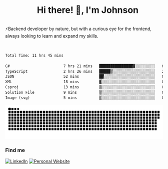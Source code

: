 <div id="user-content-toc">
  <ul align="center">
    <summary><h1 style="display: inline-block">Hi there! 👋, I'm Johnson</h1></summary>
  </ul>
</div>

⚡Backend developer by nature, but with a curious eye for the frontend, always looking to learn and expand my skills.

<br>


<!--START_SECTION:waka-->

```txt
Total Time: 11 hrs 45 mins

C#                        7 hrs 21 mins   ███████████████▓░░░░░░░░░   62.51 %
TypeScript                2 hrs 26 mins   █████▒░░░░░░░░░░░░░░░░░░░   20.72 %
JSON                      52 mins         ██░░░░░░░░░░░░░░░░░░░░░░░   07.50 %
XML                       18 mins         ▓░░░░░░░░░░░░░░░░░░░░░░░░   02.65 %
Csproj                    13 mins         ▒░░░░░░░░░░░░░░░░░░░░░░░░   01.91 %
Solution File             9 mins          ▒░░░░░░░░░░░░░░░░░░░░░░░░   01.36 %
Image (svg)               5 mins          ▒░░░░░░░░░░░░░░░░░░░░░░░░   00.75 %
```

<!--END_SECTION:waka-->

<picture>
  <source  srcset="https://github.com/joshwambere/joshwambere/blob/output/github-contribution-grid-snake-dark.svg?palette=github-dark">
  <source  srcset="https://github.com/joshwambere/joshwambere/blob/output/github-contribution-grid-snake.svg">
  <img alt="github contribution grid snake animation" src="https://github.com/joshwambere/joshwambere/blob/output/github-contribution-grid-snake.svg">
</picture>

### Find me
<a href="https://www.linkedin.com/in/dusabe-johnson" target="_blank"><img src="https://img.shields.io/badge/LinkedIn-%230077B5.svg?&style=flat&logo=linkedin&logoColor=white" alt="LinkedIn"></a>
‎‎ [![Personal Website](https://img.shields.io/badge/visit-Johnsonis.me-blue)](https://johnsonis.me/)
